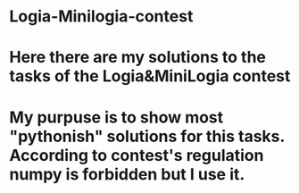 # Logia-Minilogia-contest

# Here there are my solutions to the tasks of the Logia&MiniLogia contest

# My purpuse is to show most "pythonish" solutions for this tasks. According to contest's regulation numpy is forbidden but I use it.
